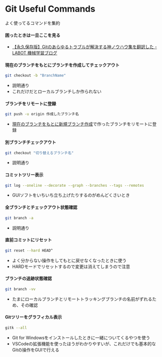 # Git Useful Commands
よく使ってるコマンドを集約
#### 困ったときは一旦ここを見る
- [【永久保存版】Gitのあらゆるトラブルが解決する神ノウハウ集を翻訳した - LABOT 機械学習ブログ](https://blog.labot.jp/entry/2019/07/01/183204)
#### 現在のブランチをもとにブランチを作成してチェックアウト
```bash
git checkout -b "BranchName"
```
- 説明通り
- これだけだとローカルブランチしか作られない
#### ブランチをリモートに登録
```bash
git push -u origin 作成したブランチ名
```
- [現在のブランチをもとに新規ブランチ作成](#現在のブランチをもとにブランチを作成してチェックアウト)で作ったブランチをリモートに登録
#### 別ブランチチェックアウト
```bash
git checkout "切り替えるブランチ名"
```
- 説明通り
#### コミットツリー表示
```bash
git log --oneline --decorate --graph --branches --tags --remotes
```
- GUIソフトをいちいち立ち上げたりするのがめんどくさいとき
#### 全ブランチとチェックアウト状態確認
```bash
git branch -a
```
- 説明通り
#### 直前コミットにリセット
```bash
git reset --hard HEAD^
```
- よく分からない操作をしてもとに戻せなくなったときに使う
- HARDモードでリセットするので変更は消えてしまうので注意
#### ブランチの追跡状態確認
```bash
git branch -vv
```
- たまにローカルブランチとリモートトラッキングブランチの名前がずれるため、その確認
#### Gitツリーをグラフィカル表示
```bash
gitk --all
```
- Git for Windowsをインストールしたときに一緒についてくるやつを使う
- VSCodeの拡張機能を使ったほうがわかりやすいが、これだけでも基本的なGitの操作をGUIで行える